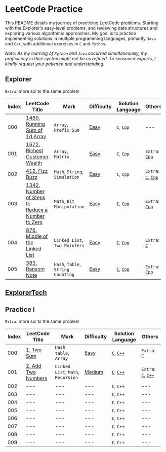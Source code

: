# LeetCode Practice

This README details my journey of practicing LeetCode problems. Starting with the Explorer's easy-level problems, and reviewing data structures and exploring various algorithmic approaches. My goal is to practice implementing solutions in multiple programming languages, primarily `Java` and `C++`, with additional exercises in `C` and `Python`.

*Note: As my learning of `Python` and `Java` occurred simultaneously, my proficiency in their syntax might not be as refined. To seasoned experts, I kindly request your patience and understanding.*

## Explorer

`Extra`: more sol to the same problem

| Index | LeetCode Title | Mark | Difficulty | Solution Language | Others |
| ----- | -------------- | ---- | ---------- | ----------------- | ------ |
| 000 | [1480. Running Sum of 1d Array](/EASY//1480.%20Running%20Sum%20of%201d%20Array/)  | `Array`, `Prefix Sum` | [Easy](/EASY/) | `C`, `Cpp` | --- |
| 001 | [1672. Richest Customer Wealth](/EASY/1672.%20Richest%20Customer%20Wealth/) | `Array`, `Matrix` | [Easy](/EASY/) | `C`, `Cpp` | `Extra`: [`Cpp`](/EASY/1672.%20Richest%20Customer%20Wealth/1672E.cpp) |
| 002 | [412. Fizz Buzz](/EASY/412.%20Fizz%20Buzz/) | `Math`, `String`, `Simulation` | [Easy](/EASY/) | `C`, `Cpp` | `Extra`: [`C`](/EASY/412.%20Fizz%20Buzz/412E.c), [`Cpp`](/EASY/412.%20Fizz%20Buzz/412E.cpp) |
| 003 | [1342. Number of Steps to Reduce a Number to Zero](/EASY/1342.%20Number%20of%20Steps%20to%20Reduce%20a%20Number%20to%20Zero/) | `Math`, `Bit Manipulation` | [Easy](/EASY/) | [`C`](/EASY/1342.%20Number%20of%20Steps%20to%20Reduce%20a%20Number%20to%20Zero/1342.c), [`Cpp`](/EASY/1342.%20Number%20of%20Steps%20to%20Reduce%20a%20Number%20to%20Zero/1342.cpp) | `Extra`: [`Cpp`](/EASY/1342.%20Number%20of%20Steps%20to%20Reduce%20a%20Number%20to%20Zero/1342E.cpp) |
| 004 | [876. Middle of the Linked List](/EASY/876.%20Middle%20of%20the%20Linked%20List/) | `Linked List`, `Two Pointers` | [Easy](/EASY/) | [`C`](/EASY/876.%20Middle%20of%20the%20Linked%20List/876.c), [`Cpp`](/EASY/876.%20Middle%20of%20the%20Linked%20List/876.cpp) | `Extra`: [`C`](/EASY/876.%20Middle%20of%20the%20Linked%20List/876E.c) |
| 005 | [383. Ransom Note](/EASY/383.%20Ransom%20Note/) | `Hash`, `Table`, `String Counting` | [Easy](/EASY/) | [`C`](/EASY/383.%20Ransom%20Note/383.c), [`Cpp`](/EASY/383.%20Ransom%20Note/383.cpp) | `Extra`: [`Cpp`](/EASY/383.%20Ransom%20Note/383E.cpp) |

## [ExplorerTech](/ExplorerTech/)

## Practice I

`Extra`: more sol to the same problem

| Index | LeetCode Title | Mark | Difficulty | Solution Language | Others |
| ----- | -------------- | ---- | ---------- | ----------------- | ------ |
| 000 | [1. Two Sum](/EASY/1.%20Two%20Sum/)  | `Hash table`, `Array` | [Easy](/EASY/) | [`C`](/EASY/1.%20Two%20Sum/1.c), [`C++`](/EASY/1.%20Two%20Sum/1.cpp) | `Extra`: [`C`](/EASY/1.%20Two%20Sum/1E.c) |
| 001 | [2. Add Two Numbers](/MEDIUM/2.%20Add%20Two%20Numbers/)  | `Linked List`, `Math`, `Recursion` | [Medium](/Medium/) |  [`C`](/MEDIUM/2.%20Add%20Two%20Numbers/2.c), [`C++`](/MEDIUM/2.%20Add%20Two%20Numbers/2.cpp) | `Extra`: [`C`](/MEDIUM/2.%20Add%20Two%20Numbers/2E.c), [`C++`](/MEDIUM/2.%20Add%20Two%20Numbers/2E.cpp) |
| 002 | ---  | --- | --- | `C`, `C++` | --- |
| 003 | ---  | --- | --- | `C`, `C++` | --- |
| 004 | ---  | --- | --- | `C`, `C++` | --- |
| 005 | ---  | --- | --- | `C`, `C++` | --- |
| 006 | ---  | --- | --- | `C`, `C++` | --- |
| 007 | ---  | --- | --- | `C`, `C++` | --- |
| 008 | ---  | --- | --- | `C`, `C++` | --- |
| 009 | ---  | --- | --- | `C`, `C++` | --- |